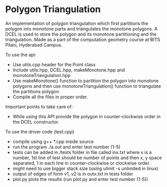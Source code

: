 # Polygon Triangulation

An implementation of polygon triangulation which first partitions the polygon into monotone parts and triangulates the monotone polygons. A DCEL is used to store the polygon and its monotone partitioning and the triangulation. Made as a part of the computation geometry course at BITS Pilani, Hyderabad Campus.

To use the api:

- Use utils.cpp header for the Point class
- Include utils.hpp, DCEL.hpp, makeMonotone.hpp and monotoneTriangulation.hpp
- Use makeMonotone() function to partition the polygon into monotone polygons and then use monotoneTriangulation() function to triangulate the partitions polygon.
- Compile all the files in proper order.

Important points to take care of:

- While using this API provide the polygon in counter-clockwise order in the DCEL constructor.

To use the driver code (test.cpp)

- compile using g++ \*.cpp inside source
- run the program ./a.out and enter test number (1-5)
- tests can be added in /tests folder in file called inx.txt where x is a number, 1st line of test should be number of points and then x, y space separated, 1 in each line in counter-clockwise or clockwise order.
- might need to use bigger stack size (using ulimit -s unlimited in linux)
- output of edges of form v1, v2 is in outx.txt in tests folder
- plot.py plots the results (run plot.py and enter test number (1-5))
